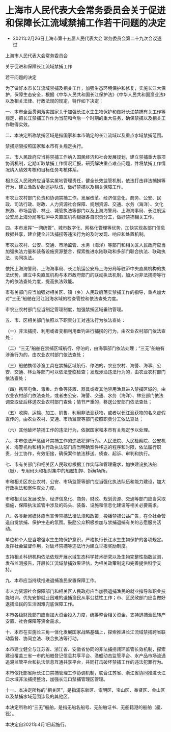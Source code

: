 # 上海市人民代表大会常务委员会关于促进和保障长江流域禁捕工作若干问题的决定

- 2021年2月26日上海市第十五届人民代表大会
  常务委员会第二十九次会议通过

<!-- INFO END -->

上海市人民代表大会常务委员会

关于促进和保障长江流域禁捕工作

若干问题的决定

为了做好本市长江流域禁捕及相关工作，加强生态环境保护和修复，实施长江大保护，保障生态安全，根据《中华人民共和国长江保护法》《中华人民共和国渔业法》以及相关法律、行政法规的规定，特作如下决定：

一、本市全面贯彻落实国家关于加强长江水生生物保护和做好长江禁捕有关工作等规定，把长江禁捕工作作为当前和今后一个时期的重大任务，确保禁捕以及相关工作取得实效。

二、本决定所称禁捕区域是指国家和本市确定的长江流域以及重点水域禁捕范围。

禁捕期限按照国家和本市有关规定执行。

三、市人民政府应当将禁捕工作纳入国民经济和社会发展规划，建立禁捕重大事项协调机制，定期听取禁捕工作情况汇报，研究解决重点难点问题，并将禁捕工作情况纳入绩效考核和目标任务考核体系。

相关区人民政府应当落实属地管理责任，健全长效监管机制，依法打击非法捕捞等行为，建立渔政协助巡护队伍，做好禁捕以及相关保障工作。

市农业农村部门负责和协调禁捕工作。发展改革、经济信息化、商务、公安、民政、司法行政、财政、人力资源社会保障、规划资源、交通、水务（海洋）、文化旅游、市场监管、林业、城管执法等部门以及上海海警局、上海海事局、长江航运公安局上海分局等驻沪中央直属机构根据各自职责分工，做好禁捕相关工作。

四、本市发挥“一网统管”、城市数字化、网格化管理等优势，加快实现各部门信息数据共享，建立健全非法捕捞等违法行为的及时发现、响应和处置机制。

市农业农村、公安、交通、市场监管、水务（海洋）等部门和相关区人民政府应当加强执法力量和装备设施资源整合，探索推进水陆联动和多部门联合执法、联动执法、协同执法。

依托上海海警局、上海海事局、长江航运公安局上海分局等驻沪中央直属机构的执法优势，建立中央直属机构与本市政府部门的联动执法机制，加大对非法捕捞等行为的依法查处力度，提高执法效能。

市有关部门应当加强对相关区、镇（乡）人民政府落实禁捕工作的指导，重点加大对“三无”船舶在沿江沿海水域的检查管控和依法查处力度。

市农业农村部门应当制定管理制度，加强禁捕区域垂钓管理。

五、市、区相关部门依照以下职责分工对违法行为依法查处：

（一）非法捕捞、利用或者变相利用垂钓进行捕捞的行为，由农业农村部门依法查处；

（二）“三无”船舶在禁捕区域航行、停泊的，由海事部门依法处理；“三无”船舶有涉渔行为的，由农业农村部门依法查处；

（三）船舶携带涉渔工具在禁捕区域航行、停泊的，农业农村、海警、海事、公安、交通、林业等部门可以依法登临检查；发现涉渔违法行为的，由农业农村部门依法查处；

（四）携带电鱼、毒鱼、炸鱼等装置、器具或者其他禁用渔具进入禁捕区域的，由农业农村部门依法查处，或者由公安、海警、交通、水务（海洋）、林业部门依法调查取证后移送农业农村部门查处；情节严重的，移送公安部门依法查处；

（五）收购、运输、加工、销售、利用非法渔获物，或者以长江渔获物的名义虚假宣传的，由农业农村、交通、市场监管等部门按照职责分工依法查处；

（六）其他破坏禁捕工作的违法行为，依据国家和本市有关规定予以处理。

六、本市依法严惩破坏禁捕工作的违法犯罪行为。人民法院、人民检察院、公安机关、海警机构和相关行政执法部门应当明确案件移送的程序和时限，依法履行职责，分工协作，有效衔接，确保案件依法移送、侦查、起诉、审判和执行。

七、市有关部门和相关区人民政府根据工作实际和管理需求，加快建设执法船（艇）、专用码头和相对集中的船舶扣押、拆解场所。

市和相关区农业农村、公安、市场监管等部门应当强化执法队伍和能力建设，加大行政执法和案件查处力度。

市和相关区发展改革、经济信息化、商务、财政、规划资源、交通等部门应当采取措施，保障执法监管中涉及的码头、装备、设施和信息化建设等相关必要需求。

八、各类新闻媒体应当宣传禁捕法律法规和政策，投播禁捕公益广告，在全社会营造自觉禁捕、保护生态的氛围。鼓励公众积极参加与禁捕退捕有关的志愿服务活动。

单位和个人应当增强水生生物保护意识，严格执行长江水生生物保护的各项规定。发挥社会监督作用，对破坏禁捕等违法行为建立举报奖励制度。

支持相关科研机构依法依规开展水域生态科学技术研究以及生物完整性指数监测，发布监测报告，开展长江流域禁捕效果评估，为相关政策制定和完善提供科学支持。

九、本市应当持续推进退捕渔民安置保障工作。

市人力资源社会保障部门和相关区人民政府应当加强退捕渔民的就业指导和职业技能培训，优先安排就业困难的退捕渔民从事公益性工作；市、区民政部门应当做好退捕渔民的生活困难兜底保障工作。

本市各级财政部门应当加大资金投入力度，统筹整合相关资金，支持退捕渔民转产安置、社会保障等资金需求。

十、本市在实施长三角一体化发展国家战略基础上，探索推进长江流域禁捕跨省联动监督、协同立法、联合执法等行动。

本市建立健全与江苏省、浙江省、安徽省协同的非法捕捞闭环监管长效机制，探索建设覆盖三省一市的船舶登记信息共享平台、渔船动态监管平台、水产品市场流通追溯监管平台和执法信息互通共享平台，共同打击破坏禁捕工作的违法犯罪行为。

本市依托部省际长江口禁捕管理工作协调机制，联合江苏省、浙江省协同推进长江口水域非法捕捞整治，加强长江口禁捕管理区管理。

十一、本决定所称的“相关区”，是指浦东新区、崇明区、宝山区、奉贤区、金山区以及禁捕水域范围涉及的其他区。

本决定所称的“三无”船舶，是指无船名船号、无船舶证书、无船籍港的船舶（艇、筏）。

本决定自2021年4月1日起施行。
